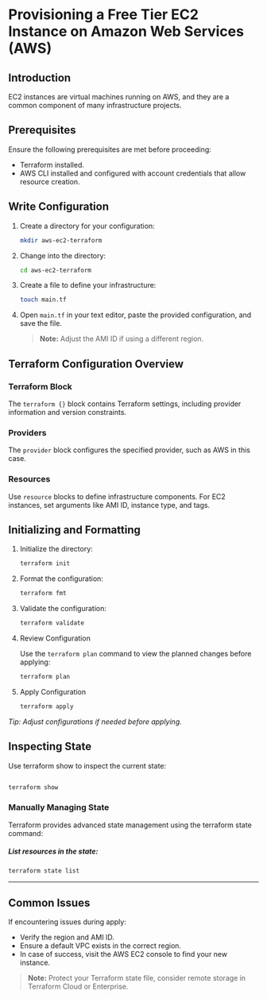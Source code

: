 # Provisioning a Free Tier EC2 Instance on Amazon Web Services (AWS)

## Introduction

EC2 instances are virtual machines running on AWS, and they are a common component of many infrastructure projects.

## Prerequisites

Ensure the following prerequisites are met before proceeding:

- Terraform installed.
- AWS CLI installed and configured with account credentials that allow resource creation.

## Write Configuration

1. Create a directory for your configuration:

    ```sh
    mkdir aws-ec2-terraform
    ```

2. Change into the directory:

    ```sh
    cd aws-ec2-terraform
    ```

3. Create a file to define your infrastructure:

    ```sh
    touch main.tf
    ```

4. Open `main.tf` in your text editor, paste the provided configuration, and save the file.

    > **Note:** Adjust the AMI ID if using a different region.

## Terraform Configuration Overview

### Terraform Block

The `terraform {}` block contains Terraform settings, including provider information and version constraints.

### Providers

The `provider` block configures the specified provider, such as AWS in this case.

### Resources

Use `resource` blocks to define infrastructure components. For EC2 instances, set arguments like AMI ID, instance type, and tags.

## Initializing and Formatting

1. Initialize the directory:

    ```sh
    terraform init
    ```

2. Format the configuration:

    ```sh
    terraform fmt
    ```

3. Validate the configuration:

    ```sh
    terraform validate
    ```

 4. Review Configuration

    Use the `terraform plan` command to view the planned changes before applying:

    ```sh
    terraform plan
    ```

 5. Apply Configuration
    ```sh
    terraform apply
    ```

*Tip: Adjust configurations if needed before applying.*

## Inspecting State
Use terraform show to inspect the current state:

```sh

terraform show
```
### Manually Managing State
Terraform provides advanced state management using the terraform state command:

##### List resources in the state:
```sh
terraform state list
```

---

## Common Issues
If encountering issues during apply:

-  Verify the region and AMI ID.
-  Ensure a default VPC exists in the correct region.
-  In case of success, visit the AWS EC2 console to find your new instance.

> **Note:** Protect your Terraform state file, consider remote storage in Terraform Cloud or Enterprise.

